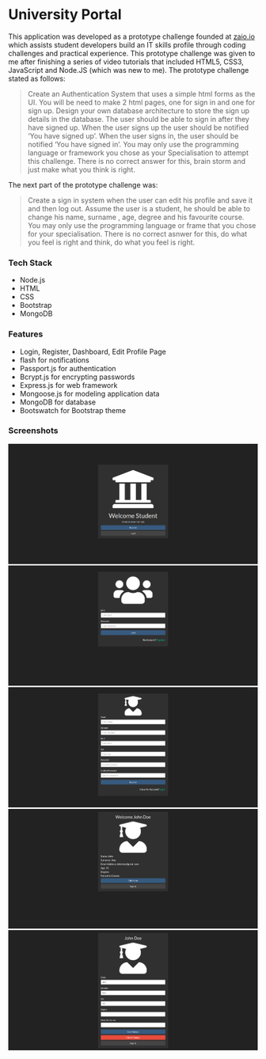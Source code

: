 # University Portal 

This application was developed as a prototype challenge founded at [zaio.io](https://zaio.io/) which assists student developers build an IT skills profile through coding challenges and practical experience. This prototype challenge was given to me after finishing a series of video tutorials that included HTML5, CSS3, JavaScript and Node.JS (which was new to me). The prototype challenge stated as follows:
<blockquote>
Create an Authentication System that uses a simple html forms as the UI. You will be need to make 2 html pages, one for sign in 
and one for sign up. Design your own database architecture to store the sign up details in the database. The user should 
be able to sign in after they have signed up. When the user signs up the user should be notified ‘You have signed up’. 
When the user signs in, the user should be notified ‘You have signed in’.  You may only use the programming language or 
framework you chose as your Specialisation to attempt this challenge. There is no correct answer for this, brain storm 
and just make what you think is right.
</blockquote>

The next part of the prototype challenge was:

<blockquote>
Create a sign in system when the user can edit his profile and save it and then log out. Assume the user is a student,
he should be able to change his name, surname , age, degree and his favourite course. You may only use the programming 
language or frame that you chose for your specialisation. There is no correct asnwer for this, do what you feel is right 
and think, do what you feel is right.
</blockquote>

### Tech Stack 
- Node.js 
- HTML
- CSS 
- Bootstrap
- MongoDB

### Features
- Login, Register, Dashboard, Edit Profile Page
- flash for notifications
- Passport.js for authentication
- Bcrypt.js for encrypting passwords
- Express.js for web framework
- Mongoose.js for modeling application data
- MongoDB for database
- Bootswatch for Bootstrap theme

### Screenshots
![Welcome Page](/screenshots/welcome.png)
<img src="/screenshots/login.png" alt="login page" />
<img src="/screenshots/register.png" alt="register page" />
<img src="/screenshots/loggedin.png" alt="loggedin page" />
<img src="/screenshots/editprofile.png" alt="editprofile page" />
